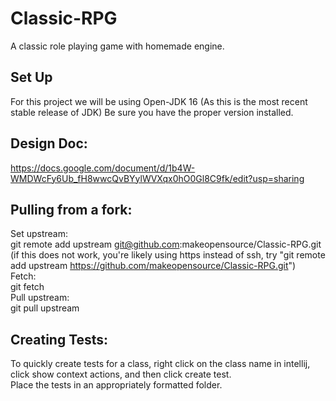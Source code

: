 # Classic-RPG
A classic role playing game with homemade engine.
## Set Up
For this project we will be using Open-JDK 16 (As this is the most recent stable release of JDK) Be sure you have the proper version installed.
## Design Doc:
https://docs.google.com/document/d/1b4W-WMDWcFy6Ub_fH8wwcQvBYylWVXqx0hO0Gl8C9fk/edit?usp=sharing
## Pulling from a fork:
Set upstream:  
  git remote add upstream git@github.com:makeopensource/Classic-RPG.git  
  (if this does not work, you're likely using https instead of ssh, try "git remote add upstream https://github.com/makeopensource/Classic-RPG.git")  
Fetch:  
  git fetch  
Pull upstream:  
  git pull upstream <branchname>  
## Creating Tests:  
  To quickly create tests for a class, right click on the class name in intellij, click show context actions, and then click create test.  
  Place the tests in an appropriately formatted folder.
